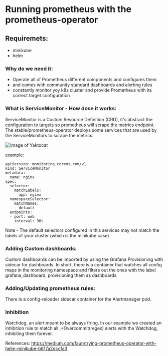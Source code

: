 # Running prometheus with the prometheus-operator

## Requiremets:
- minikube
- helm

### Why do we need it:
- Operate all of Prometheus different components and configures them 
- and comes with community standard dashboards and alerting rules
- constantly monitor yoy k8s cluster and provide Prometheus with its correct target configuration

### What is ServiceMonitor - How dose it works:
ServiceMonitor is a Custom Resource Definition (CRD), it's abstract the configuration to targets so prometheus will scrape the metrics endpoint.
The stable/prometheus-operator deploys some services that are used by the ServiceMonitors to scrape the metrics.

![Image of Yaktocat](https://miro.medium.com/max/3592/1*6KI8wlyWwLwPYgt_SP1CCA.png)

example:
```
apiVersion: monitoring.coreos.com/v1
kind: ServiceMonitor
metadata:
  name: nginx
spec:
  selector:
    matchLabels:
      app: nginx
  namespaceSelector:
    matchNames:
    - default
  endpoints:
  - port: web
    interval: 30s
```


Note - The default selectors configured in this services may not match the labels of your cluster (which is the minikube case)

### Adding Custom dashboards:
Custom dashboards can be imported by using the Grafana Provisioning with sidecar for dashboards.
In short, there is a container that watches all config maps in the monitoring namespace and filters out the ones with the label grafana_dashboard, provisioning them as dashboards

### Adding/Updating prometheus rules:
There is a config-reloader sidecar container for the Alertmanager pod. 

### Inhibition
Watchdog, an alert meant to be always firing. 
In our example we created an inhibition rule to match all .+Overcommit(regex) alerts with the Watchdog, inhibiting them forever.

References:
https://medium.com/faun/trying-prometheus-operator-with-helm-minikube-b617a2dccfa3
